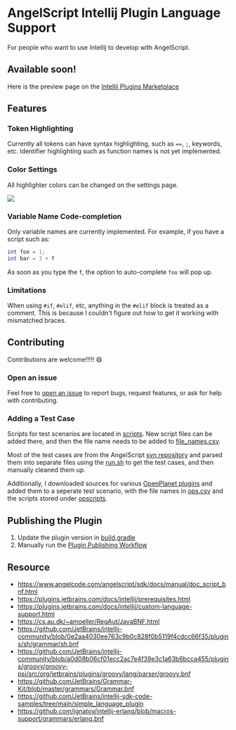 # AngelScript Intellij Plugin Language Support

For people who want to use Intellij to develop with AngelScript.

## Available soon!

Here is the preview page on the [Intellij Plugins Marketplace](https://plugins.jetbrains.com/plugin/18276-angelscript-language-support?preview=true)

## Features

### Token Highlighting

Currently all tokens can have syntax highlighting, such as `==`, `;`, keywords, etc. Identifier highlighting such as function names is not yet implemented.

### Color Settings

All highlighter colors can be changed on the settings page.

![](./assets/Intellij%20AngelScript%20Color%20Settings.png)

### Variable Name Code-completion

Only variable names are currently implemented. For example, if you have a script such as:

```as
int foo = 1;
int bar = 3 + f
```

As soon as you type the `f`, the option to auto-complete `foo` will pop up.

### Limitations

When using `#if`, `#elif`, etc, anything in the `#elif` block is treated as a comment. This is because I couldn't figure out how to get it working with mismatched braces.

## Contributing

Contributions are welcome!!!!! 😄

### Open an issue

Feel free to [open an issue](https://github.com/hmatt1/angelscript-intellij/issues/new) to report bugs, request features, or ask for help with contributing.

### Adding a Test Case
 
Scripts for test scenarios are located in [scripts](./src/test/testData/scripts). New script files can be added there, and then the file name needs to be added to [file_names.csv](./src/test/resources/file_names.csv]).

Most of the test cases are from the AngelScript [svn repository](http://svn.code.sf.net/p/angelscript/code/trunk/sdk/tests/test_feature/)
and parsed them into separate files using the [run.sh](./util/run.sh) to get the test cases, and then manually cleaned them up.

Additionally, I downloaded sources for various [OpenPlanet plugins](https://openplanet.nl/files) and added them to a seperate test scenario, with the file names in [ops.csv](./src/test/resources/ops.csv) and the scripts stored under [opscripts](./src/test/testData/opscripts).

## Publishing the Plugin

1. Update the plugin version in [build.gradle](https://github.com/hmatt1/angelscript-intellij/blob/main/build.gradle#L21)
2. Manually run the [Plugin Publishing Workflow](https://github.com/hmatt1/angelscript-intellij/actions/workflows/publish.yml)

## Resource

- https://www.angelcode.com/angelscript/sdk/docs/manual/doc_script_bnf.html
- https://plugins.jetbrains.com/docs/intellij/prerequisites.html
- https://plugins.jetbrains.com/docs/intellij/custom-language-support.html
- https://cs.au.dk/~amoeller/RegAut/JavaBNF.html
- https://github.com/JetBrains/intellij-community/blob/0e2aa4030ee763c9b0c828f0b5119f4cdcc66f35/plugins/sh/grammar/sh.bnf
- https://github.com/JetBrains/intellij-community/blob/a0d08b06cf01ecc2ac7e4f39e3c1a63b6bcca455/plugins/groovy/groovy-psi/src/org/jetbrains/plugins/groovy/lang/parser/groovy.bnf
- https://github.com/JetBrains/Grammar-Kit/blob/master/grammars/Grammar.bnf
- https://github.com/JetBrains/intellij-sdk-code-samples/tree/main/simple_language_plugin
- https://github.com/ignatov/intellij-erlang/blob/macros-support/grammars/erlang.bnf
